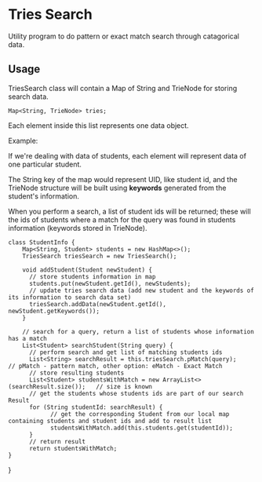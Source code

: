 # Tries Search
Utility program to do pattern or exact match search through catagorical data.

## Usage

TriesSearch class will contain a Map of String and TrieNode for storing search data.

    Map<String, TrieNode> tries;

Each element inside this list represents one data object. 

Example:

If we're dealing with data of students, each element will represent data of one particular student. 

The String key of the map would represent UID, like student id, and the TrieNode structure will be built using **keywords** generated from the student's information.

When you perform a search, a list of student ids will be returned; these will the ids of students where a match for the query was found in students information (keywords stored in TrieNode).


    class StudentInfo {
        Map<String, Student> students = new HashMap<>();
        TriesSearch triesSearch = new TriesSearch();

        void addStudent(Student newStudent) {
          // store students information in map
          students.put(newStudent.getId(), newStudents);
          // update tries search data (add new student and the keywords of its information to search data set)
          triesSearch.addData(newStudent.getId(), newStudent.getKeywords());
        }

        // search for a query, return a list of students whose information has a match
        List<Student> searchStudent(String query) {
          // perform search and get list of matching students ids
          List<String> searchResult = this.triesSearch.pMatch(query);     // pMatch - pattern match, other option: eMatch - Exact Match
          // store resulting students
          List<Student> studentsWithMatch = new ArrayList<>(searchResult.size());   // size is known
          // get the students whose students ids are part of our search Result
          for (String studentId: searchResult) {
                // get the corresponding Student from our local map containing students and student ids and add to result list
                studentsWithMatch.add(this.students.get(studentId));
          }
          // return result
          return studentsWithMatch;
    }
}

